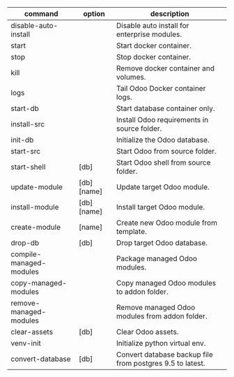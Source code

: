 command|option|description
-|-|-
disable-auto-install| |Disable auto install for enterprise modules.
start| |Start docker container.
stop| |Stop docker container.
kill| |Remove docker container and volumes.
logs| |Tail Odoo Docker container logs.
start-db| |Start database container only.
install-src| |Install Odoo requirements in source folder.
init-db| |Initialize the Odoo database.
start-src| |Start Odoo from source folder.
start-shell|[db]|Start Odoo shell from source folder.
update-module|[db] [name]|Update target Odoo module.
install-module|[db] [name]|Install target Odoo module.
create-module|[name]|Create new Odoo module from template.
drop-db|[db]|Drop target Odoo database.
compile-managed-modules| |Package managed Odoo modules.
copy-managed-modules| |Copy managed Odoo modules to addon folder.
remove-managed-modules| |Remove managed Odoo modules from addon folder.
clear-assets|[db]|Clear Odoo assets.
venv-init| |Initialize python virtual env.
convert-database|[db]|Convert database backup file from postgres 9.5 to latest.
